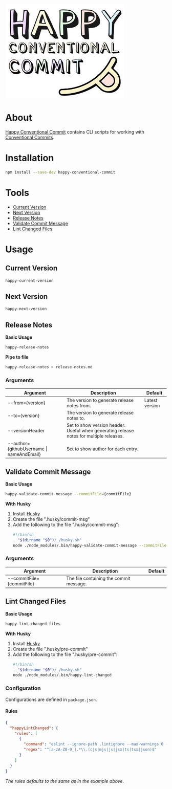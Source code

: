 ![Happy Conventional Commit Logo](https://raw.githubusercontent.com/capricorn86/happy-conventional-commit/main/docs/logo.jpg)

# About

[Happy Conventional Commit](https://github.com/capricorn86/happy-conventional-commit) contains CLI scripts for working with [Conventional Commits](https://www.conventionalcommits.org/en/v1.0.0/).

# Installation

```bash
npm install --save-dev happy-conventional-commit
```

# Tools

- [Current Version](#current-version)
- [Next Version](#next-version)
- [Release Notes](#release-notes)
- [Validate Commit Message](#validate-commit-message)
- [Lint Changed Files](#lint-changed-files)

# Usage

## Current Version

```bash
happy-current-version
```

## Next Version

```bash
happy-next-version
```

## Release Notes

**Basic Usage**

```bash
happy-release-notes
```

**Pipe to file**

```bash
happy-release-notes > release-notes.md
```

### Arguments

| Argument                                  | Description                                                                             | Default         |
| ----------------------------------------- | --------------------------------------------------------------------------------------- | --------------- |
| --from={version}                          | The version to generate release notes from.                                             | Latest version  |
| --to={version}                            | The version to generate release notes to.                                               |                 |
| --versionHeader                           | Set to show version header. Useful when generating release notes for multiple releases. |                 |
| --author={githubUsername \| nameAndEmail} | Set to show author for each entry.                                                      |                 |

## Validate Commit Message

**Basic Usage**

```bash
happy-validate-commit-message --commitFile={commitFile}
```

**With Husky**

1. Install [Husky](https://www.npmjs.com/package/husky)
2. Create the file ".husky/commit-msg"
3. Add the following to the file ".husky/commit-msg":
   ```bash
   #!/bin/sh
   . "$(dirname "$0")/_/husky.sh"
   node ./node_modules/.bin/happy-validate-commit-message --commitFile=$1
   ```

### Arguments

| Argument                  | Description                             | Default |
| ------------------------- | --------------------------------------- | ------- |
| --commitFile={commitFile} | The file containing the commit message. |         |

## Lint Changed Files

**Basic Usage**

```bash
happy-lint-changed-files
```

**With Husky**

1. Install [Husky](https://www.npmjs.com/package/husky)
2. Create the file ".husky/pre-commit"
3. Add the following to the file ".husky/pre-commit":
   ```bash
   #!/bin/sh
   . "$(dirname "$0")/_/husky.sh"
   node ./node_modules/.bin/happy-lint-changed
   ```

### Configuration

Configurations are defined in `package.json`.

#### Rules

```json
{
  "happyLintChanged": {
    "rules": [
      {
        "command": "eslint --ignore-path .lintignore --max-warnings 0 --fix",
        "regex": "^[a-zA-Z0-9_].*\\.(cjs|mjs|js|jsx|ts|tsx|json)$"
      }
    ]
  }
}
```

_The rules defaults to the same as in the example above._

